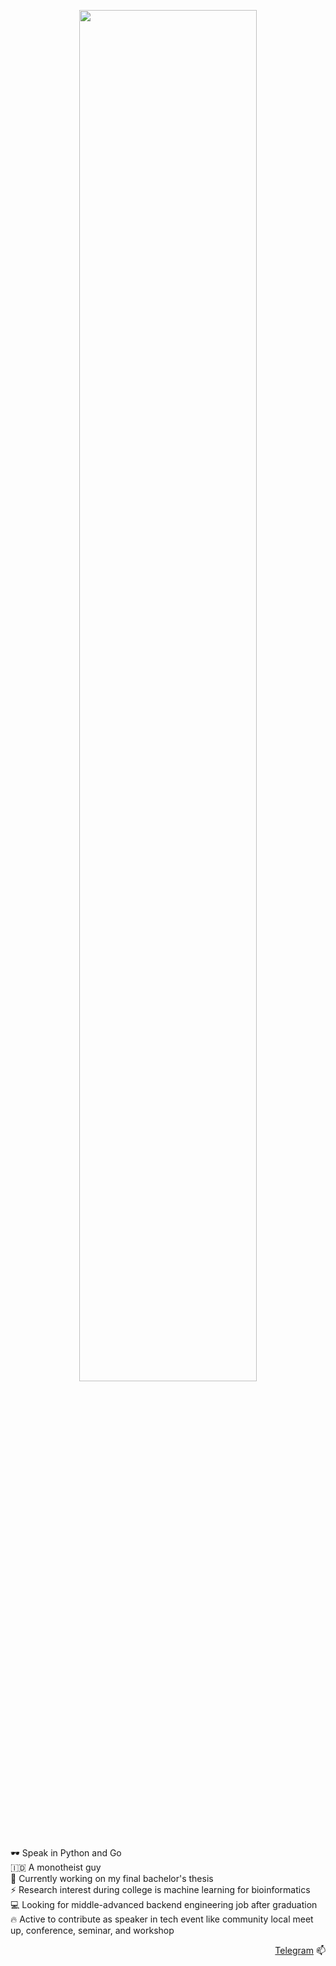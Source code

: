 <p align=center>
<img src="https://www.gstatic.com/mobilesdk/200303_mobilesdk/ML_fore@2x.png" height=75% width=75%>
</p>

🕶️ Speak in Python and Go<br>
:indonesia: A monotheist guy<br>
🔭 Currently working on my final bachelor's thesis<br>
⚡ Research interest during college is machine learning for bioinformatics<br>
💻 Looking for middle-advanced backend engineering job after graduation<br>
🔥 Active to contribute as speaker in tech event like community local meet up, conference, seminar, and workshop<br>

<p align=right>
<a href="https://t.me/rakhmanWahid">Telegram</a> 📫
</p>

